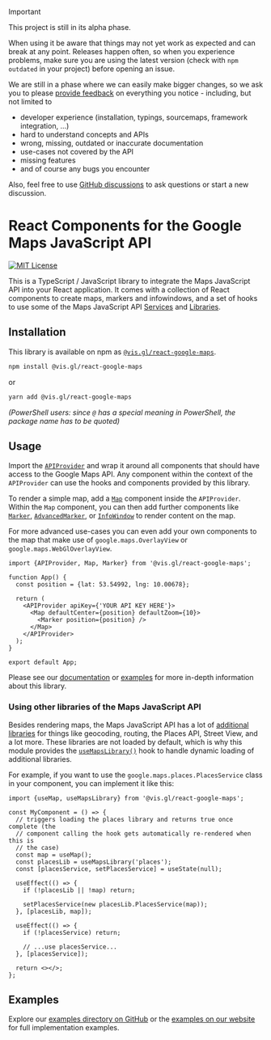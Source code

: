 > [!IMPORTANT]
> This project is still in its alpha phase.
>
> When using it be aware that things may not yet work as expected and can
> break at any point. Releases happen often, so when you experience problems,
> make sure you are using the latest version (check with `npm outdated` in
> your project) before opening an issue.
>
> We are still in a phase where we can easily make bigger changes, so we ask
> you to please [provide feedback](https://github.com/visgl/react-google-maps/issues/new)
> on everything you notice - including, but not limited to
>
> - developer experience (installation, typings, sourcemaps, framework integration, ...)
> - hard to understand concepts and APIs
> - wrong, missing, outdated or inaccurate documentation
> - use-cases not covered by the API
> - missing features
> - and of course any bugs you encounter
>
> Also, feel free to use [GitHub discussions](https://github.com/visgl/react-google-maps/discussions) to ask questions or start a new
> discussion.

# React Components for the Google Maps JavaScript API

[![MIT License](https://img.shields.io/badge/license-MIT-green.svg)](https://github.com/visgl/react-google-maps/tree/main/LICENSE)

This is a TypeScript / JavaScript library to integrate the Maps JavaScript API
into your React application.
It comes with a collection of React components to create maps, markers and
infowindows, and a set of hooks to use some of the Maps JavaScript API
[Services][gmp-services] and [Libraries][gmp-libraries].

## Installation

This library is available on npm as [`@vis.gl/react-google-maps`][npm-package].

```sh
npm install @vis.gl/react-google-maps
```

or

```sh
yarn add @vis.gl/react-google-maps
```

_(PowerShell users: since `@` has a special meaning in PowerShell, the
package name has to be quoted)_

## Usage

Import the [`APIProvider`][api-provider] and wrap it around all components that should have
access to the Google Maps API.
Any component within the context of the `APIProvider` can use the hooks and
components provided by this library.

To render a simple map, add a [`Map`][api-map] component inside the `APIProvider`.
Within the `Map` component, you can then add further components like
[`Marker`][api-marker], [`AdvancedMarker`][api-adv-marker], or
[`InfoWindow`][api-infowindow] to render content on the map.

For more advanced use-cases you can even add your own components to the map
that make use of `google.maps.OverlayView` or `google.maps.WebGlOverlayView`.

```tsx
import {APIProvider, Map, Marker} from '@vis.gl/react-google-maps';

function App() {
  const position = {lat: 53.54992, lng: 10.00678};

  return (
    <APIProvider apiKey={'YOUR API KEY HERE'}>
      <Map defaultCenter={position} defaultZoom={10}>
        <Marker position={position} />
      </Map>
    </APIProvider>
  );
}

export default App;
```

Please see our [documentation][docs] or [examples][] for more in-depth information
about this library.

### Using other libraries of the Maps JavaScript API

Besides rendering maps, the Maps JavaScript API has a lot of
[additional libraries][gmp-libraries] for things like geocoding, routing, the
Places API, Street View, and a lot more.
These libraries are not loaded by default, which is why this module provides
the [`useMapsLibrary()`][api-use-lib] hook to handle dynamic loading of
additional libraries.

For example, if you want to use the `google.maps.places.PlacesService` class in
your component, you can implement it like this:

```tsx
import {useMap, useMapsLibrary} from '@vis.gl/react-google-maps';

const MyComponent = () => {
  // triggers loading the places library and returns true once complete (the
  // component calling the hook gets automatically re-rendered when this is
  // the case)
  const map = useMap();
  const placesLib = useMapsLibrary('places');
  const [placesService, setPlacesService] = useState(null);

  useEffect(() => {
    if (!placesLib || !map) return;

    setPlacesService(new placesLib.PlacesService(map));
  }, [placesLib, map]);

  useEffect(() => {
    if (!placesService) return;

    // ...use placesService...
  }, [placesService]);

  return <></>;
};
```

## Examples

Explore our [examples directory on GitHub](./examples) or the
[examples on our website][examples] for full implementation examples.

[api-provider]: https://visgl.github.io/react-google-maps/docs/api-reference/components/api-provider
[api-map]: https://visgl.github.io/react-google-maps/docs/api-reference/components/map
[api-marker]: https://visgl.github.io/react-google-maps/docs/api-reference/components/marker
[api-adv-marker]: https://visgl.github.io/react-google-maps/docs/api-reference/components/advanced-marker
[api-infowindow]: https://visgl.github.io/react-google-maps/docs/api-reference/components/info-window
[api-use-lib]: https://visgl.github.io/react-google-maps/docs/api-reference/hooks/use-maps-library
[docs]: https://visgl.github.io/react-google-maps/docs/
[examples]: https://visgl.github.io/react-google-maps/examples
[gmp-services]: https://developers.google.com/maps/documentation/javascript#services
[gmp-libraries]: https://developers.google.com/maps/documentation/javascript/libraries
[npm-package]: https://www.npmjs.com/package/@vis.gl/react-google-maps
